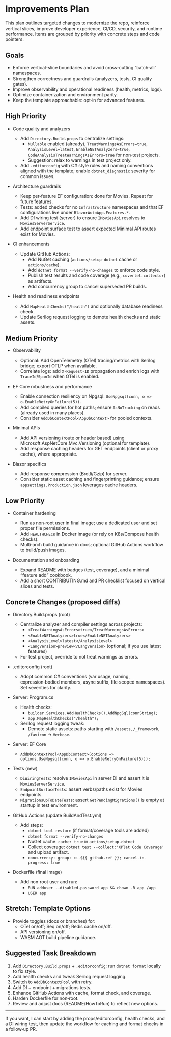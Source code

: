 # Improvements Plan

This plan outlines targeted changes to modernize the repo, reinforce vertical slices, improve developer experience, CI/CD, security, and runtime performance. Items are grouped by priority with concrete steps and code pointers.

## Goals
- Enforce vertical-slice boundaries and avoid cross-cutting “catch‑all” namespaces.
- Strengthen correctness and guardrails (analyzers, tests, CI quality gates).
- Improve observability and operational readiness (health, metrics, logs).
- Optimize containerization and environment parity.
- Keep the template approachable: opt‑in for advanced features.

## High Priority
- Code quality and analyzers
  - Add `Directory.Build.props` to centralize settings:
    - `Nullable` enabled (already), `TreatWarningsAsErrors=true`, `AnalysisLevel=latest`, `EnableNETAnalyzers=true`, `CodeAnalysisTreatWarningsAsErrors=true` for non‑test projects.
    - Suggestion: relax to warnings in test project only.
  - Add `.editorconfig` with C# style rules and naming conventions aligned with the template; enable `dotnet_diagnostic` severity for common issues.

- Architecture guardrails
  - Keep per‑feature EF configuration: done for Movies. Repeat for future features.
  - Tests: added checks for no `Infrastructure` namespaces and that EF configurations live under `BlazorAutoApp.Features.*`.
  - Add DI wiring test (server) to ensure `IMoviesApi` resolves to `MoviesServerService`.
  - Add endpoint surface test to assert expected Minimal API routes exist for Movies.

- CI enhancements
  - Update GitHub Actions:
    - Add NuGet caching (`actions/setup-dotnet` cache or `actions/cache`).
    - Add `dotnet format --verify-no-changes` to enforce code style.
    - Publish test results and code coverage (e.g., `coverlet.collector`) as artifacts.
    - Add concurrency group to cancel superseded PR builds.

- Health and readiness endpoints
  - Add `MapHealthChecks("/health")` and optionally database readiness check.
  - Update Serilog request logging to demote health checks and static assets.

## Medium Priority
- Observability
  - Optional: Add OpenTelemetry (OTel) tracing/metrics with Serilog bridge; export OTLP when available.
  - Correlate logs: add `X-Request-ID` propagation and enrich logs with `TraceId`/`SpanId` when OTel is enabled.

- EF Core robustness and performance
  - Enable connection resiliency on Npgsql: `UseNpgsql(conn, o => o.EnableRetryOnFailure(5))`.
  - Add compiled queries for hot paths; ensure `AsNoTracking` on reads (already used in many places).
  - Consider `AddDbContextPool<AppDbContext>` for pooled contexts.

- Minimal APIs
  - Add API versioning (route or header based) using Microsoft.AspNetCore.Mvc.Versioning (optional for template).
  - Add response caching headers for GET endpoints (client or proxy cache), where appropriate.

- Blazor specifics
  - Add response compression (Brotli/Gzip) for server.
  - Consider static asset caching and fingerprinting guidance; ensure `appsettings.Production.json` leverages cache headers.

## Low Priority
- Container hardening
  - Run as non‑root user in final image; use a dedicated user and set proper file permissions.
  - Add `HEALTHCHECK` in Docker image (or rely on K8s/Compose health checks).
  - Multi‑arch build guidance in docs; optional GitHub Actions workflow to build/push images.

- Documentation and onboarding
  - Expand README with badges (test, coverage), and a minimal “feature add” cookbook.
  - Add a short CONTRIBUTING.md and PR checklist focused on vertical slices and tests.

## Concrete Changes (proposed diffs)

- Directory.Build.props (root)
  - Centralize analyzer and compiler settings across projects:
    - `<TreatWarningsAsErrors>true</TreatWarningsAsErrors>`
    - `<EnableNETAnalyzers>true</EnableNETAnalyzers>`
    - `<AnalysisLevel>latest</AnalysisLevel>`
    - `<LangVersion>preview</LangVersion>` (optional; if you use latest features)
  - For test project, override to not treat warnings as errors.

- .editorconfig (root)
  - Adopt common C# conventions (var usage, naming, expression‑bodied members, async suffix, file‑scoped namespaces). Set severities for clarity.

- Server: Program.cs
  - Health checks:
    - `builder.Services.AddHealthChecks().AddNpgSql(connString);`
    - `app.MapHealthChecks("/health");`
  - Serilog request logging tweak:
    - Demote static assets: paths starting with `/assets`, `/_framework`, `/favicon` → `Verbose`.

- Server: EF Core
  - `AddDbContextPool<AppDbContext>(options => options.UseNpgsql(conn, o => o.EnableRetryOnFailure(5)));`

- Tests (new)
  - `DiWiringTests`: resolve `IMoviesApi` in server DI and assert it is `MoviesServerService`.
  - `EndpointSurfaceTests`: assert verbs/paths exist for Movies endpoints.
  - `MigrationsUpToDateTests`: assert `GetPendingMigrations()` is empty at startup in test environment.

- GitHub Actions (update BuildAndTest.yml)
  - Add steps:
    - `dotnet tool restore` (if format/coverage tools are added)
    - `dotnet format --verify-no-changes`
    - NuGet cache: `cache: true` in `actions/setup-dotnet`
    - Collect coverage: `dotnet test --collect:'XPlat Code Coverage'` and upload artifact.
    - `concurrency: group: ci-${{ github.ref }}; cancel-in-progress: true`

- Dockerfile (final image)
  - Add non‑root user and run:
    - `RUN adduser --disabled-password app && chown -R app /app`
    - `USER app`

## Stretch: Template Options
- Provide toggles (docs or branches) for:
  - OTel on/off; Seq on/off; Redis cache on/off.
  - API versioning on/off.
  - WASM AOT build pipeline guidance.

## Suggested Task Breakdown
1) Add `Directory.Build.props` + `.editorconfig`; run `dotnet format` locally to fix style.
2) Add health checks and tweak Serilog request logging.
3) Switch to `AddDbContextPool` with retry.
4) Add DI + endpoint + migrations tests.
5) Enhance GitHub Actions with cache, format check, and coverage.
6) Harden Dockerfile for non‑root.
7) Review and adjust docs (README/HowToRun) to reflect new options.

---

If you want, I can start by adding the props/editorconfig, health checks, and a DI wiring test, then update the workflow for caching and format checks in a follow‑up PR.

